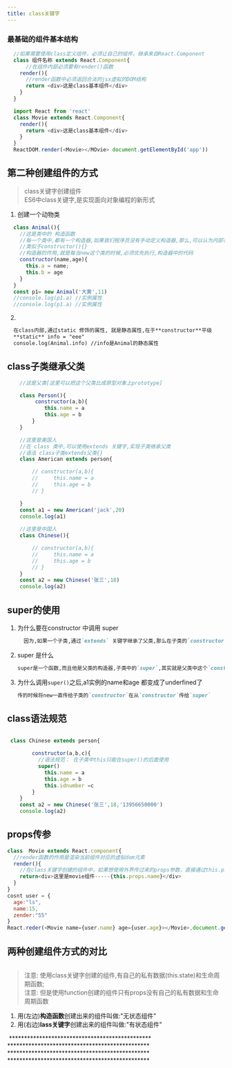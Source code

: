 ```yaml
---
title: class关键字
---
```


### 最基础的组件基本结构
```js
  //如果需要使用class定义组件，必须让自己的组件，继承来自React.Component
  class 组件名称 extends React.Component{
      //在组件内部必须要有render()函数
    render(){
      //render函数中必须返回合法的jsx虚拟的DOM结构
      return <div>这是class基本组件</div>
    }
  }
```
```js
  import React from 'react'
  class Movie extends React.Component{
    render(){
      return <div>这是class基本组件</div>
    }
  }
  ReactDOM.render(<Movie></MOvie> document.getElementById('app'))
```

## 第二种创建组件的方式
> class关键字创建组件   
> ES6中class关键字,是实现面向对象编程的新形式
1. 创建一个动物类
```js
  class Animal(){
    //这是类中的 构造函数
    //每一个类中,都有一个构造器,如果我们程序员没有手动定义构造器,那么,可以认为内部有一个隐形的,看不见的空构造器
    //类似于constructor(){}
    //构造器的作用,就是每当new这个类的时候,必须优先执行,构造器中的代码
    constructor(name,age){
      this.a = name;
      this.b = age
    }
  }
  const p1= new Animal('大黄',11)
  //console.log(p1.a) //实例属性
  //console.log(p1.a) //实例属性

```
2. [静态属性]:通过构造函数,直接访问的属性,叫做静态属性
    
  ```md
    在class内部,通过static 修饰的属性, 就是静态属性,在于**constructor**平级
    **static** info = "eee"
    console.log(Animal.info) //info是Animal的静态属性
  ```

## class子类继承父类
```js
    //这是父类[这里可以把这个父类比成原型对象上prototype]

    class Person(){
         constructor(a,b){
            this.name = a
            this.age = b
        }
    }

    //这里是美国人
    //在 class 类中,可以使用extends 关键字,实现子类继承父类
    //语法 class子类extends父类{}
    class American extends person{

        // constructor(a,b){
        //     this.name = a
        //     this.age = b
        // }

    }
    const a1 = new American('jack',20)
    console.log(a1)
    
    //这里是中国人
    class Chinese(){

        // constructor(a,b){
        //     this.name = a
        //     this.age = b
        // }
    }
    const a2 = new Chinese('张三',18)
    console.log(a2)
```
## super的使用
1. 为什么要在constructor 中调用 super
    ```md
      因为,如果一个子类,通过`extends` 关键字继承了父类,那么在子类的`constructor`构造函数中,必须优先调用 `super()`
    ```
2. super 是什么
    ```md
    super是一个函数,而且他是父类的构造器,子类中的`super`,其实就是父类中这个`constructor`构造器的一个引用
    ```
3. 为什么调用`super()`之后,a1实例的name和age 都变成了underfined了
    ```md
    传的时候将new一直传给子类的`constructor`在从`constructor`传给`super`
    ```

## class语法规范
```js

 class Chinese extends person{

        constructor(a,b,c){
          //语法规范： 在子类中this只能在super()的后面使用
          super()
            this.name = a
            this.age = b
            this.idnumber =c
        }
    }
    const a2 = new Chinese('张三',18,'13956650000')
    console.log(a2)
```

## props传参
```js
class  Movie extends React.component{
  //render函数的作用是渲染当前组件对应的虚拟dom元素
  render(){
    //在class关键字创建的组件中，如果想使用外界传过来的props参数，直接通过this.props.***可以直接访问
    return<div>这里是movie组件-----{this.props.name}</div>
  }
}
cosnt user = {
  age:"ls",
  name:15,
  zender:"55"
}
React.reder(<Movie name={user.name} age={user.age}></Movie>,document.getElementByID('app'))
```

## 两种创建组件方式的对比
<img :src="$withBase('/front/react/组件对比.png')">

 
> 注意: 使用class关键字创建的组件,有自己的私有数据(this.state)和生命周期函数;  
> 注意: 但是使用function创建的组件只有props没有自己的私有数据和生命周期函数
1. 用(左边)**构造函数**创建出来的组件叫做:"无状态组件"
2. 用(右边)**lass关键字**创建出来的组件叫做:"有状态组件"

<img :src="$withBase('/front/react/例1.png')">  
***********************************************
***********************************************
***********************************************
***********************************************
<img :src="$withBase('/front/react/例1.1.png')">
